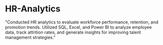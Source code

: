 # HR-Analytics
"Conducted HR analytics to evaluate workforce performance, retention, and promotion trends. Utilized SQL, Excel, and Power BI to analyze employee data, track attrition rates, and generate insights for improving talent management strategies."
